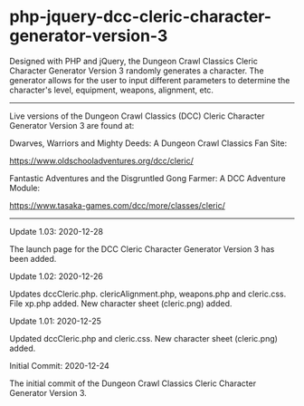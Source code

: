# php-jquery-dcc-cleric-character-generator-version-3
Designed with PHP and jQuery, the Dungeon Crawl Classics Cleric Character Generator Version 3 randomly generates a character. The generator allows for the user to input different parameters to determine the character's level, equipment, weapons, alignment, etc.

__________________________________

Live versions of the Dungeon Crawl Classics (DCC) Cleric Character Generator Version 3 are found at:

Dwarves, Warriors and Mighty Deeds: A Dungeon Crawl Classics Fan Site:

https://www.oldschooladventures.org/dcc/cleric/

Fantastic Adventures and the Disgruntled Gong Farmer: A DCC Adventure Module:

https://www.tasaka-games.com/dcc/more/classes/cleric/

________________________



Update 1.03: 2020-12-28

The launch page for the DCC Cleric Character Generator Version 3 has been added.


Update 1.02: 2020-12-26

Updates dccCleric.php. clericAlignment.php, weapons.php and cleric.css.  File xp.php added.  New character sheet (cleric.png) added.


Update 1.01: 2020-12-25

Updated dccCleric.php and cleric.css.  New character sheet (cleric.png) added.


Initial Commit: 2020-12-24

The initial commit of the Dungeon Crawl Classics Cleric Character Generator Version 3.
